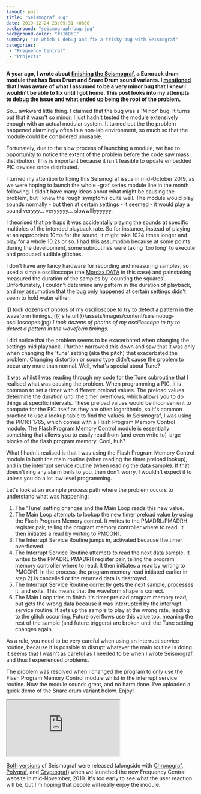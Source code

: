 ```yaml
---
layout: post
title: "Seismograf Bug"
date: 2019-12-24 23:09:31 +0800
background: "seismograph-bug.jpg"
background-color: "#716D6C"
summary: "In which I debug and fix a tricky bug with Seismograf"
categories:
 - "Frequency Central"
 - "Projects"
---
```


**A year ago, I wrote about [finishing the Seismograf](/seismograf/), a Eurorack drum module that has Bass Drum and Snare Drum sound variants. I [mentioned](/seismograf/#further-work) that I was aware of what I assumed to be a very minor bug that I knew I wouldn't be able to fix until I got home. This post looks into my attempts to debug the issue and what ended up being the root of the problem.**

So... awkward little thing. I claimed that the bug was a 'Minor' bug. It turns out that it wasn't so minor; I just hadn't tested the module extensively enough with an actual modular system. It turned out the the problem happened alarmingly often in a non-lab environment, so much so that the module could be considered unusable.

Fortunately, due to the slow process of launching a module, we had to opportunity to notice the extent of the problem before the code saw mass distribution. This is important because it isn't feasible to update embedded PIC devices once distributed.

I turned my attention to fixing this Seismograf issue in mid-October 2019, as we were hoping to launch the whole -graf series module line in the month following. I didn't have many ideas about what might be causing the problem, but I knew the rough symptoms quite well. The module would play sounds normally - but then at certain settings - it seemed - it would play a sound veryyy... veryyyyy... slowwlllyyyyyy.

I theorised that perhaps it was accidentally playing the sounds at specific multiples of the intended playback rate. So for instance, instead of playing at an appropriate 10ms for the sound, it might take 1024 times longer and play for a whole 10.2s or so. I had this assumption because at some points during the development, some subroutines were taking 'too long' to execute and produced audible glitches.

I don't have any fancy hardware for recording and measuring samples, so I used a simple oscilloscope (the [Mordax DATA](https://www.mordax.net/products/data) in this case) and painstaking measured the duration of the samples by 'counting the squares'. Unfortunately, I couldn't determine any pattern in the duration of playback, and my assumption that the bug only happened at certain settings didn't seem to hold water either.

![I took dozens of photos of my oscilloscope to try to detect a pattern in the waveform timings.]({{ site.url }}/assets/images/content/seismobug-oscilloscopes.jpg)
*I took dozens of photos of my oscilloscope to try to detect a pattern in the waveform timings.*

I did notice that the problem seems to be exacerbated when changing the settings mid playback. I further narrowed this down and saw that it was only when changing the 'tune' setting (aka the pitch) that exacerbated the problem. Changing distortion or sound type didn't cause the problem to occur any more than normal. Well, what's special about Tune?

It was whilst I was reading through my code for the Tune subroutine that I realised what was causing the problem. When programming a PIC, it is common to set a timer with different preload values. The preload values determine the duration until the timer overflows, which allows you to do things at specific intervals. These preload values would be inconvenient to compute for the PIC itself as they are often logarithmic, so it's common practice to use a lookup table to find the values. In Seismograf, I was using the PIC16F1765, which comes with a Flash Program Memory Control module. The Flash Program Memory Control module is essentially something that allows you to easily read from (and even write to) large blocks of the flash program memory. Cool, huh?

What I hadn't realised is that I was using the Flash Program Memory Control module in both the main routine (when reading the timer preload lookup), and in the interrupt service routine (when reading the data sample). If that doesn't ring any alarm bells to you, then don't worry, I wouldn't expect it to unless you do a lot low level programming.

Let's look at an example process path where the problem occurs to understand what was happening:

1. The 'Tune' setting changes and the Main Loop reads this new value.
2. The Main Loop attempts to lookup the new timer preload value by using the Flash Program Memory control. It writes to the PMADRL:PMADRH register pair, telling the program memory controller where to read. It then initiates a read by writing to PMCON1.
3. The Interrupt Service Routine jumps in, activated because the timer overflowed.
4. The Interrupt Service Routine attempts to read the next data sample. It writes to the PMADRL:PMADRH register pair, telling the program memory controller where to read. It then initiates a read by writing to PMCON1. In the process, the program memory read initiated earlier in step 2) is cancelled or the returned data is destroyed.
5. The Interrupt Service Routine correctly gets the next sample, processes it, and exits. This means that the waveform shape is correct.
6. The Main Loop tries to finish it's timer preload program memory read, but gets the wrong data because it was interrupted by the interrupt service routine. It sets up the sample to play at the wrong rate, leading to the glitch occurring. Future overflows use this value too, meaning the rest of the sample (and future triggers) are broken until the Tune setting changes again.

As a rule, you need to be very careful when using an interrupt service routine, because it is possible to disrupt whatever the main routine is doing. It seems that I wasn't as careful as I needed to be when I wrote Seismograf, and thus I experienced problems.

The problem was resolved when I changed the program to only use the Flash Program Memory Control module whilst in the interrupt service routine. Now the module sounds great, and no harm done. I've uploaded a quick demo of the Snare drum variant below. Enjoy!

<div class="youtube">
    <iframe src="https://www.youtube.com/embed/R08RDuul6xY" allowfullscreen></iframe>
</div>

[Both](https://frequencycentral.co.uk/product/seismograf-bd/) [versions](https://frequencycentral.co.uk/product/seismograf-sd/) of Seismograf were released (alongside with [Chronograf](https://frequencycentral.co.uk/product/chronograf/), [Polygraf](https://frequencycentral.co.uk/product/polygraf/), and [Cryptograf](https://frequencycentral.co.uk/product/cryptograf/)) when we launched the new Frequency Central website in mid-November, 2019. It's too early to see what the user reaction will be, but I'm hoping that people will really enjoy the module.